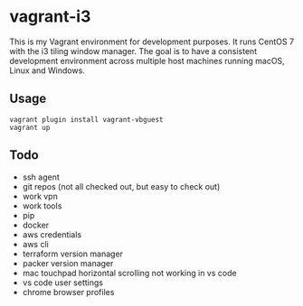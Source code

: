 # vagrant-i3

This is my Vagrant environment for development purposes. It runs CentOS 7 with the i3 tiling window manager. The goal is to have a consistent development environment across multiple host machines running macOS, Linux and Windows.

## Usage

```
vagrant plugin install vagrant-vbguest
vagrant up
```

## Todo

* ssh agent
* git repos (not all checked out, but easy to check out)
* work vpn
* work tools
* pip
* docker
* aws credentials
* aws cli
* terraform version manager
* packer version manager
* mac touchpad horizontal scrolling not working in vs code
* vs code user settings
* chrome browser profiles
